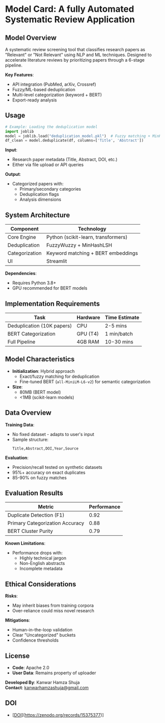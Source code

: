 # **Model Card: A fully Automated Systematic Review Application**

## **Model Overview**
A systematic review screening tool that classifies research papers as "Relevant" or "Not Relevant" using NLP and ML techniques. Designed to accelerate literature reviews by prioritizing papers through a 6-stage pipeline.

**Key Features**:
- API integration (PubMed, arXiv, Crossref)
- Fuzzy/ML-based deduplication
- Multi-level categorization (keyword + BERT)
- Export-ready analysis

## **Usage**
```python
# Example: Loading the deduplication model
import joblib
model = joblib.load("deduplication_model.pkl")  # Fuzzy matching + MinHash
df_clean = model.deduplicate(df, columns=['Title', 'Abstract'])
```

**Input**:  
- Research paper metadata (Title, Abstract, DOI, etc.)  
- Either via file upload or API queries  

**Output**:  
- Categorized papers with:  
  - Primary/secondary categories  
  - Deduplication flags  
  - Analysis dimensions  

## **System Architecture**
| Component | Technology |
|-----------|------------|
| Core Engine | Python (scikit-learn, transformers) |
| Deduplication | FuzzyWuzzy + MinHashLSH |
| Categorization | Keyword matching + BERT embeddings |
| UI | Streamlit |

**Dependencies**:  
- Requires Python 3.8+  
- GPU recommended for BERT models  

## **Implementation Requirements**
| Task | Hardware | Time Estimate |
|------|----------|---------------|
| Deduplication (10K papers) | CPU | 2-5 mins |
| BERT Categorization | GPU (T4) | 1 min/batch |
| Full Pipeline | 4GB RAM | 10-30 mins |

## **Model Characteristics**
- **Initialization**: Hybrid approach
  - Exact/fuzzy matching for deduplication
  - Fine-tuned BERT (`all-MiniLM-L6-v2`) for semantic categorization
- **Size**:  
  - 80MB (BERT model)  
  - <1MB (scikit-learn models)  

## **Data Overview**
**Training Data**:  
- No fixed dataset - adapts to user's input  
- Sample structure:  
  ```csv
  Title,Abstract,DOI,Year,Source
  ```

**Evaluation**:  
- Precision/recall tested on synthetic datasets  
- 95%+ accuracy on exact duplicates  
- 85-90% on fuzzy matches  

## **Evaluation Results**
| Metric | Performance |
|--------|-------------|
| Duplicate Detection (F1) | 0.92 |
| Primary Categorization Accuracy | 0.88 |
| BERT Cluster Purity | 0.79 |

**Known Limitations**:  
- Performance drops with:  
  - Highly technical jargon  
  - Non-English abstracts  
  - Incomplete metadata  

## **Ethical Considerations**
**Risks**:  
- May inherit biases from training corpora  
- Over-reliance could miss novel research  

**Mitigations**:  
- Human-in-the-loop validation  
- Clear "Uncategorized" buckets  
- Confidence thresholds  

## **License**
- **Code**: Apache 2.0  
- **User Data**: Remains property of uploader  

**Developed By**: Kanwar Hamza Shuja  
**Contact**: kanwarhamzashuja@gmail.com  

## **DOI**
- [[DOI](https://zenodo.org/badge/DOI/10.5281/zenodo.15375377.svg)](https://zenodo.org/records/15375377)]

